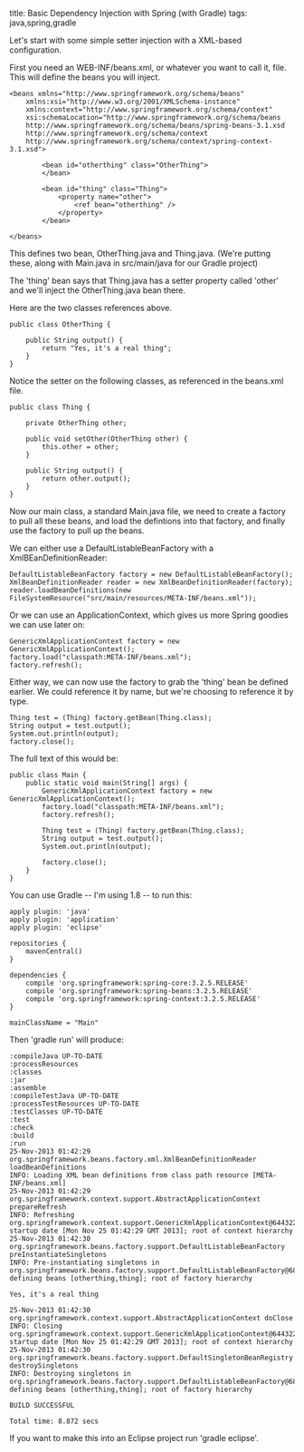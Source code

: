 title: Basic Dependency Injection with Spring (with Gradle)
tags: java,spring,gradle

Let's start with some simple setter injection with a XML-based configuration.

First you need an WEB-INF/beans.xml, or whatever you want to call it, file. This will define the beans you will inject.

    <beans xmlns="http://www.springframework.org/schema/beans"
        xmlns:xsi="http://www.w3.org/2001/XMLSchema-instance"
        xmlns:context="http://www.springframework.org/schema/context"
        xsi:schemaLocation="http://www.springframework.org/schema/beans 
        http://www.springframework.org/schema/beans/spring-beans-3.1.xsd 
        http://www.springframework.org/schema/context 
        http://www.springframework.org/schema/context/spring-context-3.1.xsd"> 
    
            <bean id="otherthing" class="OtherThing">
            </bean>
      
            <bean id="thing" class="Thing">
                <property name="other">
                    <ref bean="otherthing" />
                </property>
            </bean>
      
    </beans> 

This defines two bean, OtherThing.java and Thing.java. (We're putting these, along with Main.java in src/main/java for our Gradle project)

The 'thing' bean says that Thing.java has a setter property called 'other' and we'll inject the OtherThing.java bean there.

Here are the two classes references above.

    public class OtherThing {
        
    	public String output() {
    		return "Yes, it's a real thing";
    	}
    }

Notice the setter on the following classes, as referenced in the beans.xml file.

    public class Thing {
        
        private OtherThing other;
        
        public void setOther(OtherThing other) {
            this.other = other;
        }
    
    	public String output() {
    		return other.output();
    	}
    }
    
    
Now our main class, a standard Main.java file, we need to create a factory to pull all these beans, and load the defintions into that factory, and finally use the factory to pull up the beans.

We can either use a DefaultListableBeanFactory with a XmlBEanDefinitionReader:

    DefaultListableBeanFactory factory = new DefaultListableBeanFactory();
    XmlBeanDefinitionReader reader = new XmlBeanDefinitionReader(factory);
    reader.loadBeanDefinitions(new FileSystemResource("src/main/resources/META-INF/beans.xml"));

Or we can use an ApplicationContext, which gives us more Spring goodies we can use later on:
	    
    GenericXmlApplicationContext factory = new GenericXmlApplicationContext();
    factory.load("classpath:META-INF/beans.xml");
    factory.refresh();

Either way, we can now use the factory to grab the 'thing' bean be defined earlier. We could reference it by name, but we're choosing to reference it by type.

    Thing test = (Thing) factory.getBean(Thing.class);
    String output = test.output();
    System.out.println(output);
	factory.close();

The full text of this would be:

    public class Main {
    	public static void main(String[] args) {
    	    GenericXmlApplicationContext factory = new GenericXmlApplicationContext();
    	    factory.load("classpath:META-INF/beans.xml");
    	    factory.refresh();
    
    		Thing test = (Thing) factory.getBean(Thing.class);
            String output = test.output();
    		System.out.println(output);
    		
    		factory.close();
    	}
    }


You can use Gradle -- I'm using 1.8 -- to run this:

    apply plugin: 'java'
    apply plugin: 'application'
    apply plugin: 'eclipse'
    
    repositories {
    	mavenCentral()
    }
    
    dependencies {
    	compile 'org.springframework:spring-core:3.2.5.RELEASE'
    	compile 'org.springframework:spring-beans:3.2.5.RELEASE'
    	compile 'org.springframework:spring-context:3.2.5.RELEASE'
    }
    	
    mainClassName = "Main"
        
Then 'gradle run' will produce:

    :compileJava UP-TO-DATE
    :processResources
    :classes
    :jar
    :assemble
    :compileTestJava UP-TO-DATE
    :processTestResources UP-TO-DATE
    :testClasses UP-TO-DATE
    :test
    :check
    :build
    :run
    25-Nov-2013 01:42:29 org.springframework.beans.factory.xml.XmlBeanDefinitionReader loadBeanDefinitions
    INFO: Loading XML bean definitions from class path resource [META-INF/beans.xml]
    25-Nov-2013 01:42:29 org.springframework.context.support.AbstractApplicationContext prepareRefresh
    INFO: Refreshing org.springframework.context.support.GenericXmlApplicationContext@6443226: startup date [Mon Nov 25 01:42:29 GMT 2013]; root of context hierarchy
    25-Nov-2013 01:42:30 org.springframework.beans.factory.support.DefaultListableBeanFactory preInstantiateSingletons
    INFO: Pre-instantiating singletons in org.springframework.beans.factory.support.DefaultListableBeanFactory@681e2ca7: defining beans [otherthing,thing]; root of factory hierarchy
    
    Yes, it's a real thing
    
    25-Nov-2013 01:42:30 org.springframework.context.support.AbstractApplicationContext doClose
    INFO: Closing org.springframework.context.support.GenericXmlApplicationContext@6443226: startup date [Mon Nov 25 01:42:29 GMT 2013]; root of context hierarchy
    25-Nov-2013 01:42:30 org.springframework.beans.factory.support.DefaultSingletonBeanRegistry destroySingletons
    INFO: Destroying singletons in org.springframework.beans.factory.support.DefaultListableBeanFactory@681e2ca7: defining beans [otherthing,thing]; root of factory hierarchy
    
    BUILD SUCCESSFUL
    
    Total time: 8.872 secs
    
    
If you want to make this into an Eclipse project run 'gradle eclipse'.
